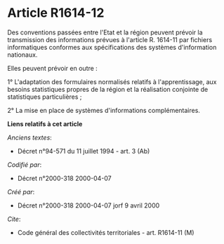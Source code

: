 # Article R1614-12

Des conventions passées entre l'Etat et la région peuvent prévoir la transmission des informations prévues à l'article R.
1614-11 par fichiers informatiques conformes aux spécifications des systèmes d'information nationaux.

Elles peuvent prévoir en outre :

1° L'adaptation des formulaires normalisés relatifs à l'apprentissage, aux besoins statistiques propres de la région et la
réalisation conjointe de statistiques particulières ;

2° La mise en place de systèmes d'informations complémentaires.

**Liens relatifs à cet article**

_Anciens textes_:

  - Décret n°94-571 du 11 juillet 1994 - art. 3 (Ab)

_Codifié par_:

  - Décret n°2000-318 2000-04-07

_Créé par_:

  - Décret n°2000-318 2000-04-07 jorf 9 avril 2000

_Cite_:

  - Code général des collectivités territoriales - art. R1614-11 (M)
